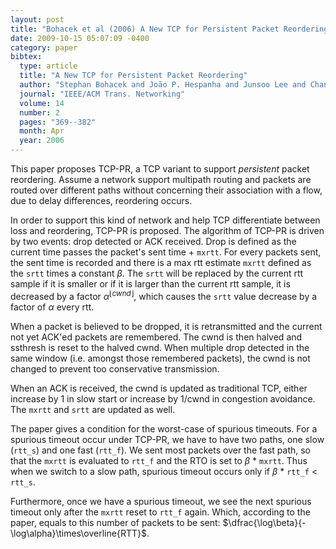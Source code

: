 ```yaml
---
layout: post
title: "Bohacek et al (2006) A New TCP for Persistent Packet Reordering (TON)"
date: 2009-10-15 05:07:09 -0400
category: paper
bibtex:
  type: article
  title: "A New TCP for Persistent Packet Reordering"
  author: "Stephan Bohacek and João P. Hespanha and Junsoo Lee and Chansook Lim and Katia Obraczka"
  journal: "IEEE/ACM Trans. Networking"
  volume: 14
  number: 2
  pages: "369--382"
  month: Apr
  year: 2006
---
```

This paper proposes TCP-PR, a TCP variant to support *persistent* packet reordering. Assume a network support multipath routing and packets are routed over different paths without concerning their association with a flow, due to delay differences, reordering occurs.

In order to support this kind of network and help TCP differentiate between loss and reordering, TCP-PR is proposed. The algorithm of TCP-PR is driven by two events: drop detected or ACK received. Drop is defined as the current time passes the packet's sent time + `mxrtt`. For every packets sent, the sent time is recorded and there is a max rtt estimate `mxrtt` defined as the `srtt` times a constant $\beta$. The `srtt` will be replaced by the current rtt sample if it is smaller or if it is larger than the current rtt sample, it is decreased by a factor $\alpha^{\lfloor cwnd\rfloor}$, which causes the `srtt` value decrease by a factor of $\alpha$ every rtt.

When a packet is believed to be dropped, it is retransmitted and the current not yet ACK'ed packets are remembered. The cwnd is then halved and ssthresh is reset to the halved cwnd. When multiple drop detected in the same window (i.e. amongst those remembered packets), the cwnd is not changed to prevent too conservative transmission.

When an ACK is received, the cwnd is updated as traditional TCP, either increase by 1 in slow start or increase by 1/cwnd in congestion avoidance. The `mxrtt` and `srtt` are updated as well.

The paper gives a condition for the worst-case of spurious timeouts. For a spurious timeout occur under TCP-PR, we have to have two paths, one slow (`rtt_s`) and one fast (`rtt_f`). We sent most packets over the fast path, so that the `mxrtt` is evaluated to `rtt_f` and the RTO is set to $\beta$ * `mxrtt`. Thus when we switch to a slow path, spurious timeout occurs only if $\beta$ * `rtt_f` $<$ `rtt_s`.

Furthermore, once we have a spurious timeout, we see the next spurious timeout only after the `mxrtt` reset to `rtt_f` again. Which, according to the paper, equals to this number of packets to be sent: $\dfrac{\log\beta}{-\log\alpha}\times\overline{RTT}$.
